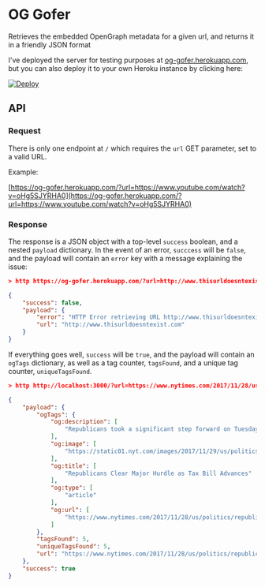 # OG Gofer
Retrieves the embedded OpenGraph metadata for a given url, and returns it in a friendly JSON format

I've deployed the server for testing purposes at [og-gofer.herokuapp.com](https://og-gofer.herokuapp.com/), but you can also deploy it to your own Heroku instance by clicking here:

[![Deploy](https://www.herokucdn.com/deploy/button.svg)](https://heroku.com/deploy)

## API
### Request
There is only one endpoint at `/` which requires the `url` GET parameter, set to a valid URL.

Example:

[https://og-gofer.herokuapp.com/?url=https://www.youtube.com/watch?v=oHg5SJYRHA0](https://og-gofer.herokuapp.com/?url=https://www.youtube.com/watch?v=oHg5SJYRHA0)
### Response
The response is a JSON object with a top-level `success` boolean, and a nested `payload` dictionary. In the event of an error, `succcess` will be `false`, and the payload will contain an `error` key with a message explaining the issue:
``` json
> http https://og-gofer.herokuapp.com/?url=http://www.thisurldoesntexist.com

{
    "success": false,
    "payload": {
        "error": "HTTP Error retrieving URL http://www.thisurldoesntexist.com (Get http://www.thisurldoesntexist.com: dial tcp: lookup www.thisurldoesntexist.com on 172.16.0.23:53: no such host)",
        "url": "http://www.thisurldoesntexist.com"
    }
}
```

If everything goes well, `success` will be `true`, and the payload will contain an `ogTags` dictionary, as well as a tag counter,  `tagsFound`, and a unique tag counter, `uniqueTagsFound`.

```json
> http http://localhost:3000/?url=https://www.nytimes.com/2017/11/28/us/politics/republicans-tax-bill-senate.html

{
    "payload": {
        "ogTags": {
            "og:description": [
                "Republicans took a significant step forward on Tuesday when a key panel passed the $1.5 trillion tax cut, clearing the way for a full Senate vote later in the week."
            ],
            "og:image": [
                "https://static01.nyt.com/images/2017/11/29/us/politics/29dc-tax5/29dc-tax5-facebookJumbo.jpg"
            ],
            "og:title": [
                "Republicans Clear Major Hurdle as Tax Bill Advances"
            ],
            "og:type": [
                "article"
            ],
            "og:url": [
                "https://www.nytimes.com/2017/11/28/us/politics/republicans-tax-bill-senate.html"
            ]
        },
        "tagsFound": 5,
        "uniqueTagsFound": 5,
        "url": "https://www.nytimes.com/2017/11/28/us/politics/republicans-tax-bill-senate.html"
    },
    "success": true
}
```
